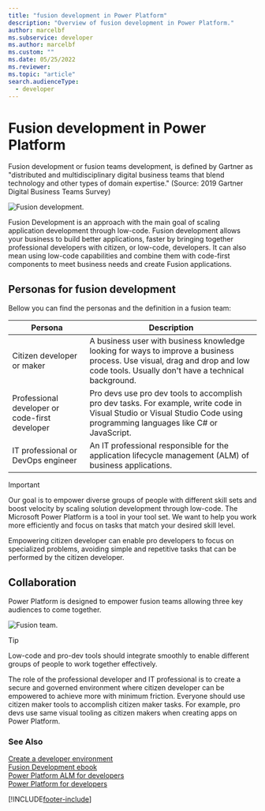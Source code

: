 ```yaml
---
title: "fusion development in Power Platform"
description: "Overview of fusion development in Power Platform."
author: marcelbf
ms.subservice: developer
ms.author: marcelbf
ms.custom: ""
ms.date: 05/25/2022
ms.reviewer: 
ms.topic: "article"
search.audienceType: 
  - developer
---
```


# Fusion development in Power Platform

Fusion development or fusion teams development, is defined by Gartner as "distributed and multidisciplinary digital business teams that blend technology and other types of domain expertise." (Source: 2019 Gartner Digital Business Teams Survey) 

![Fusion development.](media/fusion-development.png "Fusion development")

Fusion Development is an approach with the main goal of scaling application development through low-code. Fusion development allows your business to build better applications, faster by bringing together professional developers with citizen, or low-code, developers. It can also mean using low-code capabilities and combine them with code-first components to meet business needs and create Fusion applications.

## Personas for fusion development

Bellow you can find the personas and the definition in a fusion team:

| Persona | Description |
| ---- | ---- | 
| Citizen developer or maker | A business user with business knowledge looking for ways to improve a business process. Use visual, drag and drop and low code tools. Usually don't have a technical background. |
| Professional developer or code-first developer | Pro devs use pro dev tools to accomplish pro dev tasks. For example, write code in Visual Studio or Visual Studio Code using programming languages like C# or JavaScript. |
| IT professional or DevOps engineer | An IT professional responsible for the application lifecycle management (ALM) of business applications. |

> [!IMPORTANT]
> Our goal is to empower diverse groups of people with different skill sets and boost velocity by scaling solution development through low-code. The Microsoft Power Platform is a tool in your tool set. We want to help you work more efficiently and focus on tasks that match your desired skill level.

Empowering citizen developer can enable pro developers to focus on specialized problems, avoiding simple and repetitive tasks that can be performed by the citizen developer.

## Collaboration

Power Platform is designed to empower fusion teams allowing three key audiences to come together.

![[Fusion team.](media/fusion-team.png "Fusion team")](media/fusion-team.png "Fusion team")

> [!TIP]
> Low-code and pro-dev tools should integrate smoothly to enable different groups of people to work together effectively.

The role of the professional developer and IT professional is to create a secure and governed environment where citizen developer can be empowered to achieve more with minimum friction. Everyone should use citizen maker tools to accomplish citizen maker tasks. For example, pro devs use same visual tooling as citizen makers when creating apps on Power Platform.

### See Also

[Create a developer environment](create-developer-environment.md)<br/>
[Fusion Development ebook](/power-apps/guidance/fusion-dev-ebook/)<br/> 
[Power Platform ALM for developers](../alm/alm-for-developers.md)<br/>
[Power Platform for developers](get-started.md)

[!INCLUDE[footer-include](../includes/footer-banner.md)]
